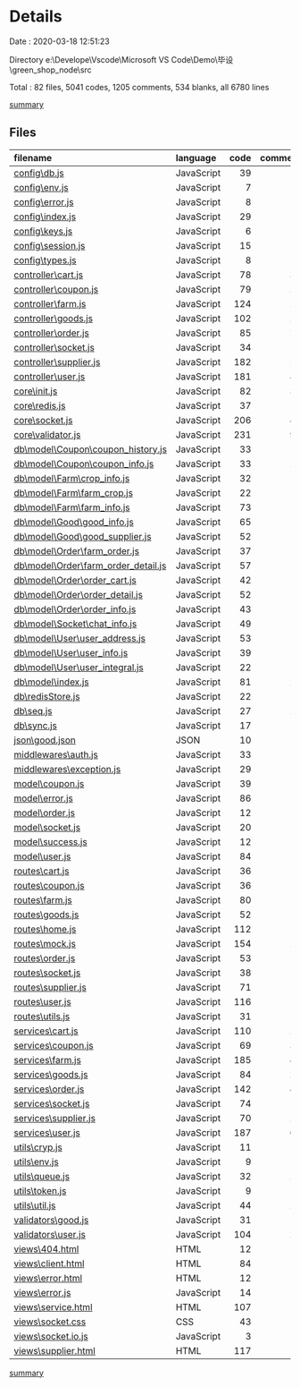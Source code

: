 # Details

Date : 2020-03-18 12:51:23

Directory e:\Develope\Vscode\Microsoft VS Code\Demo\毕设\green_shop_node\src

Total : 82 files,  5041 codes, 1205 comments, 534 blanks, all 6780 lines

[summary](results.md)

## Files
| filename | language | code | comment | blank | total |
| :--- | :--- | ---: | ---: | ---: | ---: |
| [config\db.js](file:///e%3A/Develope/Vscode/Microsoft%20VS%20Code/Demo/%E6%AF%95%E8%AE%BE/green_shop_node/src/config/db.js) | JavaScript | 39 | 7 | 9 | 55 |
| [config\env.js](file:///e%3A/Develope/Vscode/Microsoft%20VS%20Code/Demo/%E6%AF%95%E8%AE%BE/green_shop_node/src/config/env.js) | JavaScript | 7 | 3 | 3 | 13 |
| [config\error.js](file:///e%3A/Develope/Vscode/Microsoft%20VS%20Code/Demo/%E6%AF%95%E8%AE%BE/green_shop_node/src/config/error.js) | JavaScript | 8 | 4 | 5 | 17 |
| [config\index.js](file:///e%3A/Develope/Vscode/Microsoft%20VS%20Code/Demo/%E6%AF%95%E8%AE%BE/green_shop_node/src/config/index.js) | JavaScript | 29 | 0 | 1 | 30 |
| [config\keys.js](file:///e%3A/Develope/Vscode/Microsoft%20VS%20Code/Demo/%E6%AF%95%E8%AE%BE/green_shop_node/src/config/keys.js) | JavaScript | 6 | 3 | 2 | 11 |
| [config\session.js](file:///e%3A/Develope/Vscode/Microsoft%20VS%20Code/Demo/%E6%AF%95%E8%AE%BE/green_shop_node/src/config/session.js) | JavaScript | 15 | 6 | 5 | 26 |
| [config\types.js](file:///e%3A/Develope/Vscode/Microsoft%20VS%20Code/Demo/%E6%AF%95%E8%AE%BE/green_shop_node/src/config/types.js) | JavaScript | 8 | 3 | 3 | 14 |
| [controller\cart.js](file:///e%3A/Develope/Vscode/Microsoft%20VS%20Code/Demo/%E6%AF%95%E8%AE%BE/green_shop_node/src/controller/cart.js) | JavaScript | 78 | 35 | 7 | 120 |
| [controller\coupon.js](file:///e%3A/Develope/Vscode/Microsoft%20VS%20Code/Demo/%E6%AF%95%E8%AE%BE/green_shop_node/src/controller/coupon.js) | JavaScript | 79 | 26 | 7 | 112 |
| [controller\farm.js](file:///e%3A/Develope/Vscode/Microsoft%20VS%20Code/Demo/%E6%AF%95%E8%AE%BE/green_shop_node/src/controller/farm.js) | JavaScript | 124 | 26 | 8 | 158 |
| [controller\goods.js](file:///e%3A/Develope/Vscode/Microsoft%20VS%20Code/Demo/%E6%AF%95%E8%AE%BE/green_shop_node/src/controller/goods.js) | JavaScript | 102 | 26 | 8 | 136 |
| [controller\order.js](file:///e%3A/Develope/Vscode/Microsoft%20VS%20Code/Demo/%E6%AF%95%E8%AE%BE/green_shop_node/src/controller/order.js) | JavaScript | 85 | 24 | 6 | 115 |
| [controller\socket.js](file:///e%3A/Develope/Vscode/Microsoft%20VS%20Code/Demo/%E6%AF%95%E8%AE%BE/green_shop_node/src/controller/socket.js) | JavaScript | 34 | 15 | 6 | 55 |
| [controller\supplier.js](file:///e%3A/Develope/Vscode/Microsoft%20VS%20Code/Demo/%E6%AF%95%E8%AE%BE/green_shop_node/src/controller/supplier.js) | JavaScript | 182 | 55 | 17 | 254 |
| [controller\user.js](file:///e%3A/Develope/Vscode/Microsoft%20VS%20Code/Demo/%E6%AF%95%E8%AE%BE/green_shop_node/src/controller/user.js) | JavaScript | 181 | 81 | 20 | 282 |
| [core\init.js](file:///e%3A/Develope/Vscode/Microsoft%20VS%20Code/Demo/%E6%AF%95%E8%AE%BE/green_shop_node/src/core/init.js) | JavaScript | 82 | 38 | 12 | 132 |
| [core\redis.js](file:///e%3A/Develope/Vscode/Microsoft%20VS%20Code/Demo/%E6%AF%95%E8%AE%BE/green_shop_node/src/core/redis.js) | JavaScript | 37 | 14 | 6 | 57 |
| [core\socket.js](file:///e%3A/Develope/Vscode/Microsoft%20VS%20Code/Demo/%E6%AF%95%E8%AE%BE/green_shop_node/src/core/socket.js) | JavaScript | 206 | 40 | 18 | 264 |
| [core\validator.js](file:///e%3A/Develope/Vscode/Microsoft%20VS%20Code/Demo/%E6%AF%95%E8%AE%BE/green_shop_node/src/core/validator.js) | JavaScript | 231 | 96 | 21 | 348 |
| [db\model\Coupon\coupon_history.js](file:///e%3A/Develope/Vscode/Microsoft%20VS%20Code/Demo/%E6%AF%95%E8%AE%BE/green_shop_node/src/db/model/Coupon/coupon_history.js) | JavaScript | 33 | 4 | 4 | 41 |
| [db\model\Coupon\coupon_info.js](file:///e%3A/Develope/Vscode/Microsoft%20VS%20Code/Demo/%E6%AF%95%E8%AE%BE/green_shop_node/src/db/model/Coupon/coupon_info.js) | JavaScript | 33 | 20 | 4 | 57 |
| [db\model\Farm\crop_info.js](file:///e%3A/Develope/Vscode/Microsoft%20VS%20Code/Demo/%E6%AF%95%E8%AE%BE/green_shop_node/src/db/model/Farm/crop_info.js) | JavaScript | 32 | 4 | 5 | 41 |
| [db\model\Farm\farm_crop.js](file:///e%3A/Develope/Vscode/Microsoft%20VS%20Code/Demo/%E6%AF%95%E8%AE%BE/green_shop_node/src/db/model/Farm/farm_crop.js) | JavaScript | 22 | 4 | 5 | 31 |
| [db\model\Farm\farm_info.js](file:///e%3A/Develope/Vscode/Microsoft%20VS%20Code/Demo/%E6%AF%95%E8%AE%BE/green_shop_node/src/db/model/Farm/farm_info.js) | JavaScript | 73 | 4 | 5 | 82 |
| [db\model\Good\good_info.js](file:///e%3A/Develope/Vscode/Microsoft%20VS%20Code/Demo/%E6%AF%95%E8%AE%BE/green_shop_node/src/db/model/Good/good_info.js) | JavaScript | 65 | 4 | 5 | 74 |
| [db\model\Good\good_supplier.js](file:///e%3A/Develope/Vscode/Microsoft%20VS%20Code/Demo/%E6%AF%95%E8%AE%BE/green_shop_node/src/db/model/Good/good_supplier.js) | JavaScript | 52 | 4 | 5 | 61 |
| [db\model\Order\farm_order.js](file:///e%3A/Develope/Vscode/Microsoft%20VS%20Code/Demo/%E6%AF%95%E8%AE%BE/green_shop_node/src/db/model/Order/farm_order.js) | JavaScript | 37 | 4 | 5 | 46 |
| [db\model\Order\farm_order_detail.js](file:///e%3A/Develope/Vscode/Microsoft%20VS%20Code/Demo/%E6%AF%95%E8%AE%BE/green_shop_node/src/db/model/Order/farm_order_detail.js) | JavaScript | 57 | 4 | 5 | 66 |
| [db\model\Order\order_cart.js](file:///e%3A/Develope/Vscode/Microsoft%20VS%20Code/Demo/%E6%AF%95%E8%AE%BE/green_shop_node/src/db/model/Order/order_cart.js) | JavaScript | 42 | 4 | 5 | 51 |
| [db\model\Order\order_detail.js](file:///e%3A/Develope/Vscode/Microsoft%20VS%20Code/Demo/%E6%AF%95%E8%AE%BE/green_shop_node/src/db/model/Order/order_detail.js) | JavaScript | 52 | 4 | 5 | 61 |
| [db\model\Order\order_info.js](file:///e%3A/Develope/Vscode/Microsoft%20VS%20Code/Demo/%E6%AF%95%E8%AE%BE/green_shop_node/src/db/model/Order/order_info.js) | JavaScript | 43 | 4 | 5 | 52 |
| [db\model\Socket\chat_info.js](file:///e%3A/Develope/Vscode/Microsoft%20VS%20Code/Demo/%E6%AF%95%E8%AE%BE/green_shop_node/src/db/model/Socket/chat_info.js) | JavaScript | 49 | 4 | 4 | 57 |
| [db\model\User\user_address.js](file:///e%3A/Develope/Vscode/Microsoft%20VS%20Code/Demo/%E6%AF%95%E8%AE%BE/green_shop_node/src/db/model/User/user_address.js) | JavaScript | 53 | 4 | 4 | 61 |
| [db\model\User\user_info.js](file:///e%3A/Develope/Vscode/Microsoft%20VS%20Code/Demo/%E6%AF%95%E8%AE%BE/green_shop_node/src/db/model/User/user_info.js) | JavaScript | 39 | 5 | 4 | 48 |
| [db\model\User\user_integral.js](file:///e%3A/Develope/Vscode/Microsoft%20VS%20Code/Demo/%E6%AF%95%E8%AE%BE/green_shop_node/src/db/model/User/user_integral.js) | JavaScript | 22 | 4 | 4 | 30 |
| [db\model\index.js](file:///e%3A/Develope/Vscode/Microsoft%20VS%20Code/Demo/%E6%AF%95%E8%AE%BE/green_shop_node/src/db/model/index.js) | JavaScript | 81 | 27 | 19 | 127 |
| [db\redisStore.js](file:///e%3A/Develope/Vscode/Microsoft%20VS%20Code/Demo/%E6%AF%95%E8%AE%BE/green_shop_node/src/db/redisStore.js) | JavaScript | 22 | 5 | 5 | 32 |
| [db\seq.js](file:///e%3A/Develope/Vscode/Microsoft%20VS%20Code/Demo/%E6%AF%95%E8%AE%BE/green_shop_node/src/db/seq.js) | JavaScript | 27 | 24 | 10 | 61 |
| [db\sync.js](file:///e%3A/Develope/Vscode/Microsoft%20VS%20Code/Demo/%E6%AF%95%E8%AE%BE/green_shop_node/src/db/sync.js) | JavaScript | 17 | 5 | 3 | 25 |
| [json\good.json](file:///e%3A/Develope/Vscode/Microsoft%20VS%20Code/Demo/%E6%AF%95%E8%AE%BE/green_shop_node/src/json/good.json) | JSON | 10 | 0 | 1 | 11 |
| [middlewares\auth.js](file:///e%3A/Develope/Vscode/Microsoft%20VS%20Code/Demo/%E6%AF%95%E8%AE%BE/green_shop_node/src/middlewares/auth.js) | JavaScript | 33 | 10 | 5 | 48 |
| [middlewares\exception.js](file:///e%3A/Develope/Vscode/Microsoft%20VS%20Code/Demo/%E6%AF%95%E8%AE%BE/green_shop_node/src/middlewares/exception.js) | JavaScript | 29 | 9 | 3 | 41 |
| [model\coupon.js](file:///e%3A/Develope/Vscode/Microsoft%20VS%20Code/Demo/%E6%AF%95%E8%AE%BE/green_shop_node/src/model/coupon.js) | JavaScript | 39 | 7 | 7 | 53 |
| [model\error.js](file:///e%3A/Develope/Vscode/Microsoft%20VS%20Code/Demo/%E6%AF%95%E8%AE%BE/green_shop_node/src/model/error.js) | JavaScript | 86 | 12 | 11 | 109 |
| [model\order.js](file:///e%3A/Develope/Vscode/Microsoft%20VS%20Code/Demo/%E6%AF%95%E8%AE%BE/green_shop_node/src/model/order.js) | JavaScript | 12 | 4 | 4 | 20 |
| [model\socket.js](file:///e%3A/Develope/Vscode/Microsoft%20VS%20Code/Demo/%E6%AF%95%E8%AE%BE/green_shop_node/src/model/socket.js) | JavaScript | 20 | 3 | 3 | 26 |
| [model\success.js](file:///e%3A/Develope/Vscode/Microsoft%20VS%20Code/Demo/%E6%AF%95%E8%AE%BE/green_shop_node/src/model/success.js) | JavaScript | 12 | 3 | 3 | 18 |
| [model\user.js](file:///e%3A/Develope/Vscode/Microsoft%20VS%20Code/Demo/%E6%AF%95%E8%AE%BE/green_shop_node/src/model/user.js) | JavaScript | 84 | 12 | 12 | 108 |
| [routes\cart.js](file:///e%3A/Develope/Vscode/Microsoft%20VS%20Code/Demo/%E6%AF%95%E8%AE%BE/green_shop_node/src/routes/cart.js) | JavaScript | 36 | 7 | 7 | 50 |
| [routes\coupon.js](file:///e%3A/Develope/Vscode/Microsoft%20VS%20Code/Demo/%E6%AF%95%E8%AE%BE/green_shop_node/src/routes/coupon.js) | JavaScript | 36 | 8 | 6 | 50 |
| [routes\farm.js](file:///e%3A/Develope/Vscode/Microsoft%20VS%20Code/Demo/%E6%AF%95%E8%AE%BE/green_shop_node/src/routes/farm.js) | JavaScript | 80 | 8 | 6 | 94 |
| [routes\goods.js](file:///e%3A/Develope/Vscode/Microsoft%20VS%20Code/Demo/%E6%AF%95%E8%AE%BE/green_shop_node/src/routes/goods.js) | JavaScript | 52 | 10 | 7 | 69 |
| [routes\home.js](file:///e%3A/Develope/Vscode/Microsoft%20VS%20Code/Demo/%E6%AF%95%E8%AE%BE/green_shop_node/src/routes/home.js) | JavaScript | 112 | 3 | 5 | 120 |
| [routes\mock.js](file:///e%3A/Develope/Vscode/Microsoft%20VS%20Code/Demo/%E6%AF%95%E8%AE%BE/green_shop_node/src/routes/mock.js) | JavaScript | 154 | 22 | 6 | 182 |
| [routes\order.js](file:///e%3A/Develope/Vscode/Microsoft%20VS%20Code/Demo/%E6%AF%95%E8%AE%BE/green_shop_node/src/routes/order.js) | JavaScript | 53 | 10 | 8 | 71 |
| [routes\socket.js](file:///e%3A/Develope/Vscode/Microsoft%20VS%20Code/Demo/%E6%AF%95%E8%AE%BE/green_shop_node/src/routes/socket.js) | JavaScript | 38 | 8 | 8 | 54 |
| [routes\supplier.js](file:///e%3A/Develope/Vscode/Microsoft%20VS%20Code/Demo/%E6%AF%95%E8%AE%BE/green_shop_node/src/routes/supplier.js) | JavaScript | 71 | 12 | 11 | 94 |
| [routes\user.js](file:///e%3A/Develope/Vscode/Microsoft%20VS%20Code/Demo/%E6%AF%95%E8%AE%BE/green_shop_node/src/routes/user.js) | JavaScript | 116 | 15 | 14 | 145 |
| [routes\utils.js](file:///e%3A/Develope/Vscode/Microsoft%20VS%20Code/Demo/%E6%AF%95%E8%AE%BE/green_shop_node/src/routes/utils.js) | JavaScript | 31 | 7 | 6 | 44 |
| [services\cart.js](file:///e%3A/Develope/Vscode/Microsoft%20VS%20Code/Demo/%E6%AF%95%E8%AE%BE/green_shop_node/src/services/cart.js) | JavaScript | 110 | 26 | 7 | 143 |
| [services\coupon.js](file:///e%3A/Develope/Vscode/Microsoft%20VS%20Code/Demo/%E6%AF%95%E8%AE%BE/green_shop_node/src/services/coupon.js) | JavaScript | 69 | 34 | 9 | 112 |
| [services\farm.js](file:///e%3A/Develope/Vscode/Microsoft%20VS%20Code/Demo/%E6%AF%95%E8%AE%BE/green_shop_node/src/services/farm.js) | JavaScript | 185 | 46 | 14 | 245 |
| [services\goods.js](file:///e%3A/Develope/Vscode/Microsoft%20VS%20Code/Demo/%E6%AF%95%E8%AE%BE/green_shop_node/src/services/goods.js) | JavaScript | 84 | 24 | 8 | 116 |
| [services\order.js](file:///e%3A/Develope/Vscode/Microsoft%20VS%20Code/Demo/%E6%AF%95%E8%AE%BE/green_shop_node/src/services/order.js) | JavaScript | 142 | 44 | 13 | 199 |
| [services\socket.js](file:///e%3A/Develope/Vscode/Microsoft%20VS%20Code/Demo/%E6%AF%95%E8%AE%BE/green_shop_node/src/services/socket.js) | JavaScript | 74 | 19 | 6 | 99 |
| [services\supplier.js](file:///e%3A/Develope/Vscode/Microsoft%20VS%20Code/Demo/%E6%AF%95%E8%AE%BE/green_shop_node/src/services/supplier.js) | JavaScript | 70 | 24 | 8 | 102 |
| [services\user.js](file:///e%3A/Develope/Vscode/Microsoft%20VS%20Code/Demo/%E6%AF%95%E8%AE%BE/green_shop_node/src/services/user.js) | JavaScript | 187 | 67 | 14 | 268 |
| [utils\cryp.js](file:///e%3A/Develope/Vscode/Microsoft%20VS%20Code/Demo/%E6%AF%95%E8%AE%BE/green_shop_node/src/utils/cryp.js) | JavaScript | 11 | 7 | 5 | 23 |
| [utils\env.js](file:///e%3A/Develope/Vscode/Microsoft%20VS%20Code/Demo/%E6%AF%95%E8%AE%BE/green_shop_node/src/utils/env.js) | JavaScript | 9 | 3 | 3 | 15 |
| [utils\queue.js](file:///e%3A/Develope/Vscode/Microsoft%20VS%20Code/Demo/%E6%AF%95%E8%AE%BE/green_shop_node/src/utils/queue.js) | JavaScript | 32 | 21 | 4 | 57 |
| [utils\token.js](file:///e%3A/Develope/Vscode/Microsoft%20VS%20Code/Demo/%E6%AF%95%E8%AE%BE/green_shop_node/src/utils/token.js) | JavaScript | 9 | 4 | 4 | 17 |
| [utils\util.js](file:///e%3A/Develope/Vscode/Microsoft%20VS%20Code/Demo/%E6%AF%95%E8%AE%BE/green_shop_node/src/utils/util.js) | JavaScript | 44 | 27 | 7 | 78 |
| [validators\good.js](file:///e%3A/Develope/Vscode/Microsoft%20VS%20Code/Demo/%E6%AF%95%E8%AE%BE/green_shop_node/src/validators/good.js) | JavaScript | 31 | 4 | 3 | 38 |
| [validators\user.js](file:///e%3A/Develope/Vscode/Microsoft%20VS%20Code/Demo/%E6%AF%95%E8%AE%BE/green_shop_node/src/validators/user.js) | JavaScript | 104 | 28 | 9 | 141 |
| [views\404.html](file:///e%3A/Develope/Vscode/Microsoft%20VS%20Code/Demo/%E6%AF%95%E8%AE%BE/green_shop_node/src/views/404.html) | HTML | 12 | 1 | 1 | 14 |
| [views\client.html](file:///e%3A/Develope/Vscode/Microsoft%20VS%20Code/Demo/%E6%AF%95%E8%AE%BE/green_shop_node/src/views/client.html) | HTML | 84 | 0 | 1 | 85 |
| [views\error.html](file:///e%3A/Develope/Vscode/Microsoft%20VS%20Code/Demo/%E6%AF%95%E8%AE%BE/green_shop_node/src/views/error.html) | HTML | 12 | 1 | 1 | 14 |
| [views\error.js](file:///e%3A/Develope/Vscode/Microsoft%20VS%20Code/Demo/%E6%AF%95%E8%AE%BE/green_shop_node/src/views/error.js) | JavaScript | 14 | 5 | 4 | 23 |
| [views\service.html](file:///e%3A/Develope/Vscode/Microsoft%20VS%20Code/Demo/%E6%AF%95%E8%AE%BE/green_shop_node/src/views/service.html) | HTML | 107 | 0 | 2 | 109 |
| [views\socket.css](file:///e%3A/Develope/Vscode/Microsoft%20VS%20Code/Demo/%E6%AF%95%E8%AE%BE/green_shop_node/src/views/socket.css) | CSS | 43 | 0 | 1 | 44 |
| [views\socket.io.js](file:///e%3A/Develope/Vscode/Microsoft%20VS%20Code/Demo/%E6%AF%95%E8%AE%BE/green_shop_node/src/views/socket.io.js) | JavaScript | 3 | 6 | 0 | 9 |
| [views\supplier.html](file:///e%3A/Develope/Vscode/Microsoft%20VS%20Code/Demo/%E6%AF%95%E8%AE%BE/green_shop_node/src/views/supplier.html) | HTML | 117 | 0 | 2 | 119 |

[summary](results.md)
